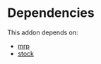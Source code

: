 # Dependencies

This addon depends on:

- [mrp](../../odoo-bringout-oca-ocb-mrp)
- [stock](../../odoo-bringout-oca-ocb-stock)
